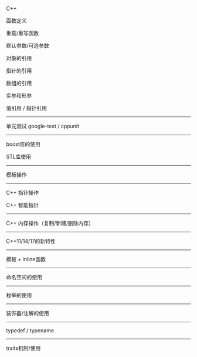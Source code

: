 

C++ 

函数定义

重载/重写函数

默认参数/可选参数

对象的引用

指针的引用

数组的引用

实参和形参

值引用 / 指针引用

-------------

单元测试 google-test / cppunit

---------------

boost库的使用

STL库使用

------------

模板操作

---------

C++ 指针操作

C++ 智能指针

-------------

C++ 内存操作（复制/新建/删除内存）

-----------------

C++11/14/17的新特性

-------------------

模板 + inline函数

-----------

命名空间的使用

-------------

枚举的使用

--------------

装饰器/注解的使用


-------------

typedef / typename

---------------

traits机制/使用
